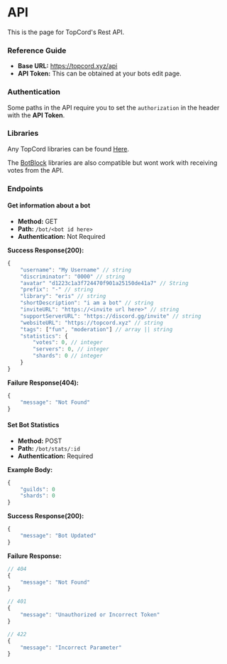 # API

This is the page for TopCord's Rest API.

### Reference Guide

- **Base URL:** https://topcord.xyz/api
- **API Token:** This can be obtained at your bots edit page.

### Authentication

Some paths in the API require you to set the `authorization` in the header with the **API Token**.

### Libraries

Any TopCord libraries can be found [Here](https://docs.topcord.xyz/#/Libraries).

The [BotBlock](https://botblock.org/api/docs/libs) libraries are also compatible but wont work with receiving votes from the API.


### Endpoints

#### Get information about a bot

- **Method:** GET
- **Path:** `/bot/<bot id here>`
- **Authentication:** Not Required

**Success Response(200):**

```js
{
    "username": "My Username" // string
    "discriminator": "0000" // string
    "avatar" "d1223c1a3f724470f901a25150de41a7" // String
    "prefix": "-" // string
    "library": "eris" // string
    "shortDescription": "i am a bot" // string
    "inviteURL": "https://<invite url here>" // string
    "supportServerURL": "https://discord.gg/invite" // string
    "websiteURL": "https://topcord.xyz" // string
    "tags": ["fun", "moderation"] // array || string
    "statistics": {
        "votes": 0, // integer
        "servers": 0, // integer
        "shards": 0 // integer
    }
}
```


**Failure Response(404):**

```js
{
    "message": "Not Found"
}
```

#### Set Bot Statistics

- **Method:** POST
- **Path:** `/bot/stats/:id`
- **Authentication:** Required

**Example Body:**

```js
{
    "guilds": 0
    "shards": 0
}
```

**Success Response(200):**

```js
{
    "message": "Bot Updated"
}
```

**Failure Response:**

```js
// 404
{
    "message": "Not Found"
}

// 401
{
    "message": "Unauthorized or Incorrect Token"
}

// 422
{
    "message": "Incorrect Parameter"
}
```
